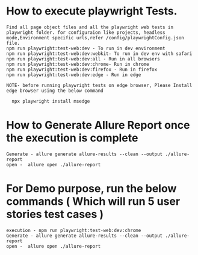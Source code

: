 # How to execute playwright Tests.
    Find all page object files and all the playwright web tests in playwright folder. for configuraion like projects, headless mode,Environment specific urls,refer /config/playwrightConfig.json file.
    npm run playwright:test-web:dev - To run in dev environment
    npm run playwright:test-web:dev:webkit- To run in dev env with safari
    npm run playwright:test-web:dev:all - Run in all browsers
    npm run playwright:test-web:dev:chrome- Run in chrome
    npm run playwright:test-web:dev:firefox - Run in firefox 
    npm run playwright:test-web:dev:edge - Run in edge
    
    NOTE- before running playwright tests on edge browser, Please Install edge browser using the below command 

      npx playwright install msedge     

   
  # How to Generate Allure Report once the execution is complete
    Generate - allure generate allure-results --clean --output ./allure-report
    open -  allure open ./allure-report   

  # For Demo purpose, run the below commands ( Which will run 5 user stories test cases )
    execution - npm run playwright:test-web:dev:chrome
    Generate - allure generate allure-results --clean --output ./allure-report
    open -  allure open ./allure-report     




    
  



